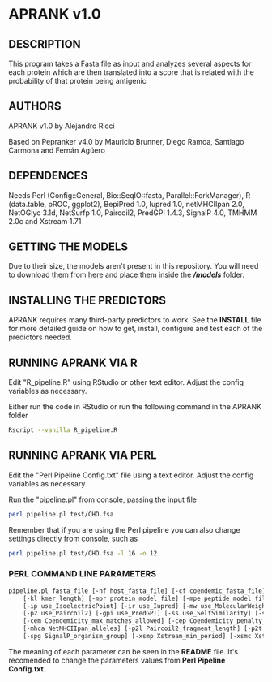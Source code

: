 # APRANK v1.0

## DESCRIPTION

This program takes a Fasta file as input and analyzes several aspects for each protein which are then translated into a score that is related with 
the probability of that protein being antigenic

## AUTHORS

APRANK v1.0 by Alejandro Ricci

Based on Pepranker v4.0 by Mauricio Brunner, Diego Ramoa, Santiago Carmona and Fernán Agüero

## DEPENDENCES

Needs Perl (Config::General, Bio::SeqIO::fasta, Parallel::ForkManager), R (data.table, pROC, ggplot2), BepiPred 1.0, Iupred 1.0, netMHCIIpan 2.0, NetOGlyc 3.1d, NetSurfp 1.0, Paircoil2, PredGPI 1.4.3, SignalP 4.0, TMHMM 2.0c and Xstream 1.71

## GETTING THE MODELS

Due to their size, the models aren't present in this repository. You will need to download them from [here](https://www.google.com/) and place them inside the ***/models*** folder.

## INSTALLING THE PREDICTORS

APRANK requires many third-party predictors to work. See the **INSTALL** file for more detailed guide on how to get, install, configure and test each of the predictors needed.

## RUNNING APRANK VIA R

Edit "R_pipeline.R" using RStudio or other text editor. Adjust the config variables as necessary.

Either run the code in RStudio or run the following command in the APRANK folder
```bash
Rscript --vanilla R_pipeline.R
```

## RUNNING APRANK VIA PERL

Edit the "Perl Pipeline Config.txt" file using a text editor. Adjust the config variables as necessary.

Run the "pipeline.pl" from console, passing the input file
```bash
perl pipeline.pl test/CHO.fsa
```

Remember that if you are using the Perl pipeline you can also change settings directly from console, such as
```bash
perl pipeline.pl test/CHO.fsa -l 16 -o 12
```

### PERL COMMAND LINE PARAMETERS
```bash
pipeline.pl fasta_file [-hf host_fasta_file] [-cf coendemic_fasta_file] [-h|help] [-l peptide_length] [-o peptide_overlap]
    [-kl kmer_length] [-mpr protein_model_file] [-mpe peptide_model_file] [-of output_folder] [-bp use_BepiPred]
    [-ip use_IsoelectricPoint] [-ir use_Iupred] [-mw use_MolecularWeight] [-mhc use_NetMHCIIpan] [-no use_NetOglyc] [-ns use_NetSurfp]
    [-p2 use_Paircoil2] [-gpi use_PredGPI] [-ss use_SelfSimilarity] [-sp use_SignalP] [-tm use_TMHMM] [-xs use_Xstream]
    [-cem Coendemicity_max_matches_allowed] [-cep Coendemicity_penalty_per_match] [-mhcl NetMHCIIpan_binding_peptide_length]
    [-mhca NetMHCIIpan_alleles] [-p2l Paircoil2_fragment_length] [-p2t Paircoil2_threshold]
    [-spg SignalP_organism_group] [-xsmp Xstream_min_period] [-xsmc Xstream_min_copy_number] [-xsme Xstream_max_consensus_error]
```

The meaning of each parameter can be seen in the **README** file. It's recomended to change the parameters values from **Perl Pipeline Config.txt**.
